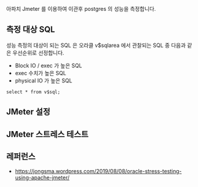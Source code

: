 
아파치 Jmeter 를 이용하여 이관후 postgres 의 성능을 측정합니다. 

## 측정 대상 SQL ##

성능 측정의 대상이 되는 SQL 은 오라클 v$sqlarea 에서 관찰되는 SQL 중 다음과 같은 우선순위로 선정합니다.

* Block IO / exec 가 높은 SQL
* exec 수치가 높은 SQL
* physical IO 가 높은 SQL 

```
select * from v$sql;
```


## JMeter 설정 ##







## JMeter 스트레스 테스트 ##



## 레퍼런스 ##

* https://jongsma.wordpress.com/2019/08/08/oracle-stress-testing-using-apache-jmeter/
